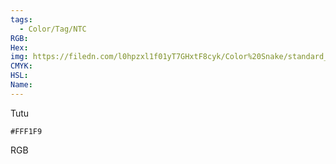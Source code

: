 ```yaml
---
tags:
  - Color/Tag/NTC
RGB:
Hex:
img: https://filedn.com/l0hpzxl1f01yT7GHxtF8cyk/Color%20Snake/standard_csv_to_svg/FFF1F9.svg
CMYK:
HSL:
Name:
---
```

Tutu
```palette
#FFF1F9
```
RGB
